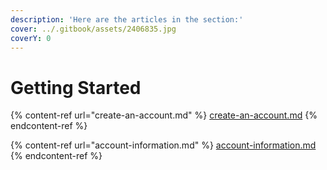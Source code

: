 ```yaml
---
description: 'Here are the articles in the section:'
cover: ../.gitbook/assets/2406835.jpg
coverY: 0
---
```


# Getting Started

{% content-ref url="create-an-account.md" %}
[create-an-account.md](create-an-account.md)
{% endcontent-ref %}

{% content-ref url="account-information.md" %}
[account-information.md](account-information.md)
{% endcontent-ref %}
